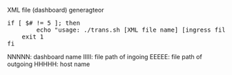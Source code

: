 XML file (dashboard) generagteor

<pre>
if [ $# != 5 ]; then
        echo "usage: ./trans.sh [XML file name] [ingress file path] [egress file path] [XML file title]"
	exit 1
fi
</pre>

NNNNN: dashboard name
IIIII: file path of ingoing
EEEEE: file path of outgoing
HHHHH: host name


